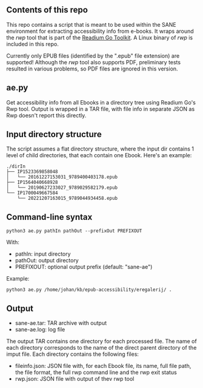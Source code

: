 ## Contents of this repo

This repo contains a script that is meant to be used within the SANE environment for extracting accessibility info from e-books. It wraps around the *rwp* tool that is part of the [Readium Go Toolkit](https://github.com/readium/go-toolkit). A Linux binary of *rwp* is included in this repo.

Currently only EPUB files (identified by the ".epub" file extension) are supported! Although the *rwp* tool also supports PDF, preliminary tests resulted in various problems, so PDF files are ignored in this version.

## ae.py

Get accessibility info from all Ebooks in a directory tree using Readium Go's Rwp tool. Output is wrapped in a TAR file, with file info in separate JSON as Rwp doesn't report this directly.

## Input directory structure

The script assumes a flat directory structure, where the input dir contains 1 level of child directories, that each contain one Ebook. Here's an example:

```
./dirIn
├── IP1523369858048
│   └── 20161227153031_9789400403178.epub
├── IP1564040668928
│   └── 20190627233027_9789029582179.epub
└── IP1700049667584
    └── 20221207163015_9789044934458.epub
```

## Command-line syntax

```
python3 ae.py pathIn pathOut --prefixOut PREFIXOUT
```

With:

- pathIn: input directory
- pathOut: output directory
- PREFIXOUT: optional output prefix (default: "sane-ae")

Example:

```
python3 ae.py /home/johan/kb/epub-accessibility/eregalerij/ .
```

## Output

- sane-ae.tar: TAR archive with output
- sane-ae.log: log file

The output TAR contains one directory for each processed file. The name of each directory corresponds to the name of the direct parent directory of the imput file. Each directory contains the following files:

- fileinfo.json: JSON file with, for each Ebook file, its name, full file path, the file format, the full rwp command line and the rwp exit status 
- rwp.json: JSON file with output of thev rwp tool
